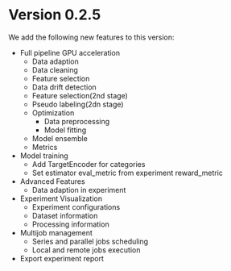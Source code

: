 Version 0.2.5
=====================

We add the following new features to this version:

* Full pipeline GPU acceleration
  * Data adaption
  * Data cleaning
  * Feature selection
  * Data drift detection
  * Feature selection(2nd stage)
  * Pseudo labeling(2dn stage)
  * Optimization
    * Data preprocessing
    * Model fitting  
  * Model ensemble
  * Metrics
* Model training
  * Add TargetEncoder for categories 
  * Set estimator eval_metric from experiment reward_metric  
* Advanced Features
  * Data adaption in experiment
* Experiment Visualization
  * Experiment configurations
  * Dataset information
  * Processing information
* Multijob management
  * Series and parallel jobs scheduling
  * Local and remote jobs execution
* Export experiment report
